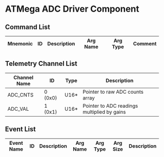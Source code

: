 # ATMega ADC Driver Component


## Command List

|Mnemonic|ID|Description|Arg Name|Arg Type|Comment
|---|---|---|---|---|---|

## Telemetry Channel List

|Channel Name|ID|Type|Description|
|---|---|---|---|
|ADC_CNTS|0 (0x0)|U16*|Pointer to raw ADC counts array|
|ADC_VAL|1 (0x1)|U16*|Pointer to ADC readings multiplied by gains|

## Event List

|Event Name|ID|Description|Arg Name|Arg Type|Arg Size|Description
|---|---|---|---|---|---|---|


